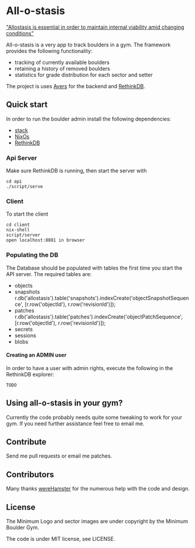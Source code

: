 # All-o-stasis

["Allostasis is essential in order to maintain internal viability amid
changing conditions"](http://en.wikipedia.org/wiki/Allostasis)

All-o-stasis is a very app to track boulders in a gym. The framework provides
the following functionality:

* tracking of currently available boulders
* retaining a history of removed boulders
* statistics for grade distribution for each sector and setter

The project is uses [Avers](https://github.com/wereHamster/avers) for the
backend and [RethinkDB](https://rethinkdb.com/).


## Quick start

In order to run the boulder admin install the following dependencies:

* [stack](https://docs.haskellstack.org/en/stable/README/)
* [NixOs](https://nixos.org/)
* [RethinkDB](https://rethinkdb.com/)


### Api Server

Make sure RethinkDB is running, then start the server with

    cd api
    ./script/serve


### Client

To start the client

    cd client
    nix-shell
    script/server
    open localhost:8081 in browser


### Populating the DB

The Database should be populated with tables the first time you start the API
server. The required tables are:

- objects
- snapshots
    r.db('allostasis').table('snapshots').indexCreate('objectSnapshotSequence',
        [r.row('objectId'), r.row('revisionId')]);
- patches
    r.db('allostasis').table('patches').indexCreate('objectPatchSequence',
            [r.row('objectId'), r.row('revisionId')]);
- secrets
- sessions
- blobs


#### Creating an ADMIN user

In order to have a user with admin rights, execute the following in the
RethinkDB explorer:

    TODO


## Using all-o-stasis in your gym?

Currently the code probably needs quite some tweaking to work for your gym. If
you need further assistance feel free to email me.


## Contribute

Send me pull requests or email me patches.


## Contributors

Many thanks [wereHamster](https://github.com/wereHamster) for the numerous help
with the code and design.


## License

The Minimum Logo and sector images are under copyright by the Minimum Boulder
Gym.

The code is under MIT license, see LICENSE.
